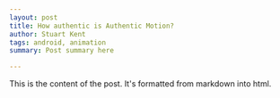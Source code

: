 ```yaml
---
layout: post
title: How authentic is Authentic Motion?
author: Stuart Kent
tags: android, animation
summary: Post summary here

---
```


This is the content of the post. It's formatted from markdown into html.